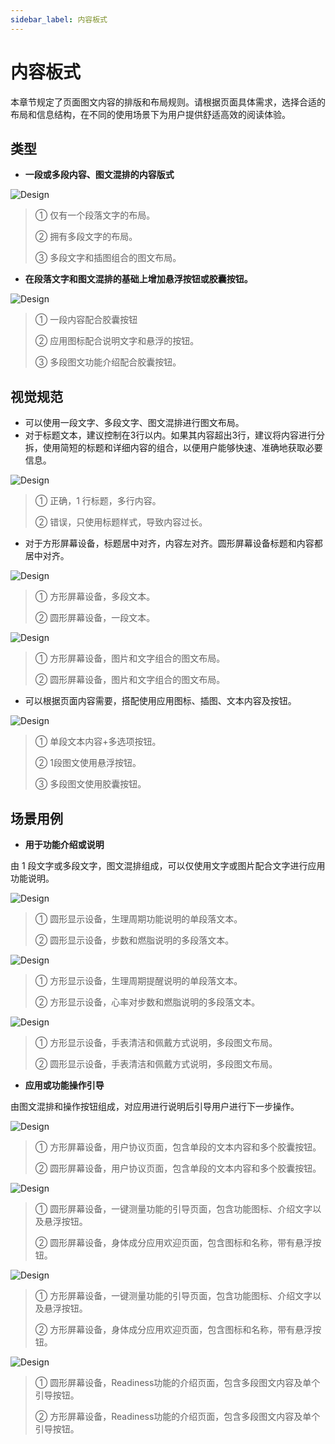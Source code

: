 ```yaml
---
sidebar_label: 内容板式
---
```

# 内容板式

本章节规定了页面图文内容的排版和布局规则。请根据页面具体需求，选择合适的布局和信息结构，在不同的使用场景下为用户提供舒适高效的阅读体验。

## 类型

- **一段或多段内容、图文混排的内容版式**

![Design](/img/design/e4261b74-0369-4af1-8e3c-35a635d85218.png)  

>① 仅有一个段落文字的布局。
>
>② 拥有多段文字的布局。
>
>③ 多段文字和插图组合的图文布局。

- **在段落文字和图文混排的基础上增加悬浮按钮或胶囊按钮。**

![Design](/img/design/8f89679a-14f0-40fb-a6a2-26ae30a26f1d.png)  

>① 一段内容配合胶囊按钮
>
>② 应用图标配合说明文字和悬浮的按钮。
>
>③ 多段图文功能介绍配合胶囊按钮。

## 视觉规范

- 可以使用一段文字、多段文字、图文混排进行图文布局。
- 对于标题文本，建议控制在3行以内。如果其内容超出3行，建议将内容进行分拆，使用简短的标题和详细内容的组合，以便用户能够快速、准确地获取必要信息。

![Design](/img/design/7892495c-5d5a-42f4-9d59-c6d3c41ca148.png)  

>① 正确，1 行标题，多行内容。
>
>② 错误，只使用标题样式，导致内容过长。

- 对于方形屏幕设备，标题居中对齐，内容左对齐。圆形屏幕设备标题和内容都居中对齐。

![Design](/img/design/a5ff52db-fc28-4bea-a8f0-42f6fb06509a.png)  

>① 方形屏幕设备，多段文本。
>
>② 圆形屏幕设备，一段文本。

![Design](/img/design/936048dc-7c39-41ba-b283-d2f0f1e7bc6d.png)  

>① 方形屏幕设备，图片和文字组合的图文布局。
>
>② 圆形屏幕设备，图片和文字组合的图文布局。

- 可以根据页面内容需要，搭配使用应用图标、插图、文本内容及按钮。

![Design](/img/design/42285af0-9eda-45b9-90fa-fe9aac37db34.png)

>① 单段文本内容+多选项按钮。
>
>② 1段图文使用悬浮按钮。
>
>③ 多段图文使用胶囊按钮。

## 场景用例

- **用于功能介绍或说明**

由 1 段文字或多段文字，图文混排组成，可以仅使用文字或图片配合文字进行应用功能说明。

![Design](/img/design/b74fa457-4e05-4d0e-baf2-03cbd3d20bdd.png)  

>① 圆形显示设备，生理周期功能说明的单段落文本。
>
>② 圆形显示设备，步数和燃脂说明的多段落文本。

![Design](/img/design/a48c034a-d94f-454d-bc6f-b015984fe126.png)  

>① 方形显示设备，生理周期提醒说明的单段落文本。
>
>② 方形显示设备，心率对步数和燃脂说明的多段落文本。

![Design](/img/design/936048dc-7c39-41ba-b283-d2f0f1e7bc6d.png)

>① 方形显示设备，手表清洁和佩戴方式说明，多段图文布局。
>
>② 圆形显示设备，手表清洁和佩戴方式说明，多段图文布局。

- **应用或功能操作引导**

由图文混排和操作按钮组成，对应用进行说明后引导用户进行下一步操作。

![Design](/img/design/e90d5cac-0736-4de1-b1df-cd4b46386d49.png)  

>① 方形屏幕设备，用户协议页面，包含单段的文本内容和多个胶囊按钮。
>
>② 圆形屏幕设备，用户协议页面，包含单段的文本内容和多个胶囊按钮。

![Design](/img/design/085bb0d9-4583-476d-893e-07d958da220d.png)  

>① 圆形屏幕设备，一键测量功能的引导页面，包含功能图标、介绍文字以及悬浮按钮。
>
>② 圆形屏幕设备，身体成分应用欢迎页面，包含图标和名称，带有悬浮按钮。

![Design](/img/design/542fdf1b-205d-4ecb-b63f-f30ff66c4f07.png)  

>① 方形屏幕设备，一键测量功能的引导页面，包含功能图标、介绍文字以及悬浮按钮。
>
>② 方形屏幕设备，身体成分应用欢迎页面，包含图标和名称，带有悬浮按钮。

![Design](/img/design/f3d4ffbd-7ff8-48f9-8579-884467776d10.png)  

>① 圆形屏幕设备，Readiness功能的介绍页面，包含多段图文内容及单个引导按钮。
>
>② 方形屏幕设备，Readiness功能的介绍页面，包含多段图文内容及单个引导按钮。

